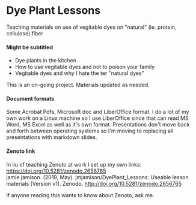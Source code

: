 # Dye Plant Lessons
Teaching materials on use of vegitable dyes on "natural" (ie. protein, cellulose) fiber

#### Might be subtitled 
- Dye plants in the kitchen
- How to use vegitable dyes and not to poison your family
- Vegitable dyes and why I hate the ter "natural dyes"

This is an on-going project. Materials updated as needed.

#### Document formats
Some Acrobat Pdfs, Microsoft doc and LiberOffice format.  I do a lot of my own work on a Linux machine so I use LiberOffice since that can read MS Word, MS Excel as well as it's own format.  Presentations don't move back and forth between operating systems so I'm moving to replacing all presentations with markdown slides.

#### Zenoto link
In liu of teaching Zenoto at work I set up my own links:   https://doi.org/10.5281/zenodo.2656765  
jamie jamison. (2019, May). jmjamison/DyePlant_Lessons: Useable lesson materials (Version v1). Zenodo. http://doi.org/10.5281/zenodo.2656765

If anyone reading this wants to know about Zenoto, ask me.
